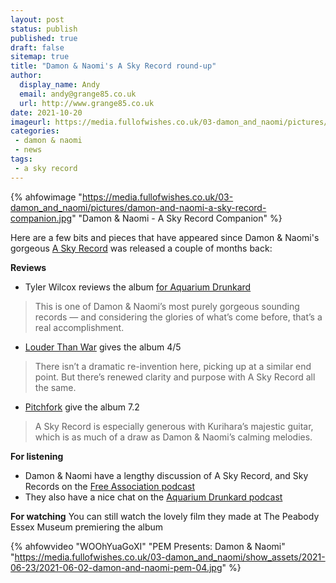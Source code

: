 ```yaml
---
layout: post
status: publish
published: true 
draft: false
sitemap: true
title: "Damon & Naomi's A Sky Record round-up"
author:
  display_name: Andy
  email: andy@grange85.co.uk
  url: http://www.grange85.co.uk
date: 2021-10-20
imageurl: https://media.fullofwishes.co.uk/03-damon_and_naomi/pictures/damon-and-naomi-a-sky-record-companion.jpg
categories:
 - damon & naomi
 - news
tags:
 - a sky record
---
```

{% ahfowimage "https://media.fullofwishes.co.uk/03-damon_and_naomi/pictures/damon-and-naomi-a-sky-record-companion.jpg" "Damon & Naomi - A Sky Record Companion" %}

Here are a few bits and pieces that have appeared since Damon & Naomi's gorgeous [A Sky Record](/database/damon-and-naomi/releases/damon-and-naomi-a-sky-record/) was released a couple of months back:

**Reviews**
- Tyler Wilcox reviews the album [for Aquarium Drunkard](https://aquariumdrunkard.com/2021/08/11/damon-naomi-a-sky-record/)
> This is one of Damon & Naomi’s most purely gorgeous sounding records — and considering the glories of what’s come before, that’s a real accomplishment.

- [Louder Than War](https://louderthanwar.com/damon-naomi-with-kurihara-a-sky-record-album-review/) gives the album 4/5
> There isn’t a dramatic re-invention here, picking up at a similar end point. But there’s renewed clarity and purpose with A Sky Record all the same.

- [Pitchfork](https://pitchfork.com/reviews/albums/damon-and-naomi-a-sky-record/) give the album 7.2
> A Sky Record is especially generous with Kurihara’s majestic guitar, which is as much of a draw as Damon & Naomi’s calming melodies.

**For listening**  
- Damon & Naomi have a lengthy discussion of A Sky Record, and Sky Records on the [Free Association podcast](https://www.podchaser.com/podcasts/free-association-with-brian-ca-115324/episodes/damon-and-naomi-99211804)
- They also have a nice chat on the [Aquarium Drunkard podcast](https://aquariumdrunkard.com/2021/10/06/damon-naomi-transmissions/)

**For watching**
You can still watch the lovely film they made at The Peabody Essex Museum premiering the album

{% ahfowvideo "WOOhYuaGoXI" "PEM Presents: Damon & Naomi" "https://media.fullofwishes.co.uk/03-damon_and_naomi/show_assets/2021-06-23/2021-06-02-damon-and-naomi-pem-04.jpg" %}
